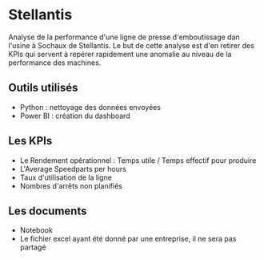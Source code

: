 # Stellantis
Analyse de la performance d'une ligne de presse d'emboutissage dan l'usine à Sochaux de Stellantis. Le but de cette analyse est d'en retirer des KPIs qui servent à repérer rapidement une anomalie au niveau de la performance des machines. 

## Outils utilisés
- Python : nettoyage des données envoyées
- Power BI : création du dashboard

## Les KPIs
- Le Rendement opérationnel : Temps utile / Temps effectif pour produire
- L'Average Speedparts per hours
- Taux d'utilisation de la ligne
- Nombres d'arrêts non planifiés

## Les documents
- Notebook
- Le fichier excel ayant été donné par une entreprise, il ne sera pas partagé

